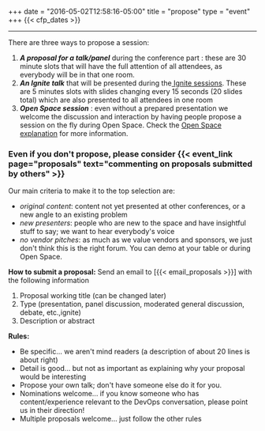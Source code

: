 +++
date = "2016-05-02T12:58:16-05:00"
title = "propose"
type = "event"
+++
  {{< cfp_dates >}}

<hr>
There are three ways to propose a session:
<ol>
  <li><strong><em>A proposal for a talk/panel</em></strong> during the conference part : these are 30 minute slots that will have the full attention of all attendees, as everybody will be in that one room.</li>
  <li><strong><em>An Ignite talk</em></strong> that will be presented during the<a href="/pages/ignite-talks-format"> Ignite sessions</a>. These are 5 minutes slots with slides changing every 15 seconds (20 slides total) which are also presented to all attendees in one room</li>
  <li><strong><em>Open Space session</em></strong> : even without a prepared presentation we welcome the discussion and interaction by having people propose a session on the fly during Open Space. Check the <a href="/pages/open-space-format">Open Space explanation</a> for more information.
</ol>

### Even if you don't propose, please consider {{< event_link page="proposals" text="commenting on proposals submitted by others" >}}

Our main criteria to make it to the top selection are:

- _original content_: content not yet presented at other conferences, or a new angle to an existing problem
- _new presenters_: people who are new to the space and have insightful stuff to say; we want to hear everybody's voice
- _no vendor pitches_: as much as we value vendors and sponsors, we just don't think this is the right forum. You can demo at your table or during Open Space.

<strong>How to submit a proposal:</strong> Send an email to [{{< email_proposals >}}] with the following information
<ol>
	<li>Proposal working title (can be changed later)</li>
	<li>Type (presentation, panel discussion, moderated general discussion, debate, etc.,ignite)</li>
	<li>Description or abstract</li>
</ol>
<strong>Rules:</strong>
<ul>
	<li>Be specific... we aren't mind readers (a description of about 20 lines is about right)</li>
	<li>Detail is good... but not as important as explaining why your proposal would be interesting</li>
	<li>Propose your own talk; don't have someone else do it for you.</li>
	<li>Nominations welcome... if you know someone who has content/experience relevant to the DevOps conversation, please point us in their direction!</li>
	<li>Multiple proposals welcome... just follow the other rules</li>
</ul>

